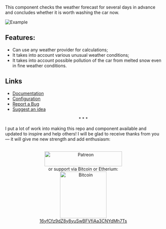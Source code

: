This component checks the weather forecast for several days in advance and concludes whether it is worth washing the car now.

![Example](https://github.com/Limych/ha-snowtire/raw/master/example.jpg)

## Features:

- Can use any weather provider for calculations;
- It takes into account various unusual weather conditions;
- It takes into account possible pollution of the car from melted snow even in fine weather conditions.

## Links

- [Documentation](https://github.com/Limych/ha-snowtire)
- [Configuration](https://github.com/Limych/ha-snowtire#configuration-variables)
- [Report a Bug](https://github.com/Limych/ha-snowtire/issues/new?template=bug_report.md)
- [Suggest an idea](https://github.com/Limych/ha-snowtire/issues/new?template=feature_request.md)

<p align="center">* * *</p>
I put a lot of work into making this repo and component available and updated to inspire and help others! I will be glad to receive thanks from you — it will give me new strength and add enthusiasm:
<p align="center"><br>
<a href="https://www.patreon.com/join/limych?" target="_blank"><img src="http://khrolenok.ru/support_patreon.png" alt="Patreon" width="250" height="48"></a>
<br>or&nbsp;support via Bitcoin or Etherium:<br>
<a href="https://sochain.com/a/mjz640g" target="_blank"><img src="http://khrolenok.ru/support_bitcoin.png" alt="Bitcoin" width="150"><br>
16yfCfz9dZ8y8yuSwBFVfiAa3CNYdMh7Ts</a>
</p>
